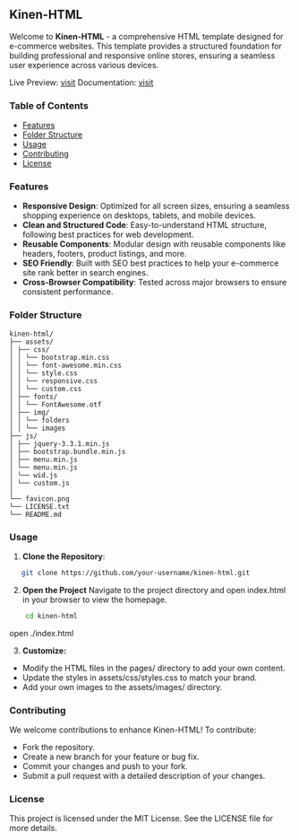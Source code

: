 ## Kinen-HTML

Welcome to **Kinen-HTML** - a comprehensive HTML template designed for e-commerce websites. This template provides a structured foundation for building professional and responsive online stores, ensuring a seamless user experience across various devices.

Live Preview: [visit](https://vxlrubel.github.io/kinen-html/)
Documentation: [visit](https://vxlrubel.github.io/kinen-html/docs/index.html)
### Table of Contents

- [Features](#features)
- [Folder Structure](#folder-structure)
- [Usage](#usage)
- [Contributing](#contributing)
- [License](#license)

### Features

- **Responsive Design**: Optimized for all screen sizes, ensuring a seamless shopping experience on desktops, tablets, and mobile devices.
- **Clean and Structured Code**: Easy-to-understand HTML structure, following best practices for web development.
- **Reusable Components**: Modular design with reusable components like headers, footers, product listings, and more.
- **SEO Friendly**: Built with SEO best practices to help your e-commerce site rank better in search engines.
- **Cross-Browser Compatibility**: Tested across major browsers to ensure consistent performance.

### Folder Structure

```vbnet
kinen-html/
├── assets/
│ ├── css/
│ │ └── bootstrap.min.css
│ │ └── font-awesome.min.css
│ │ └── style.css
│ │ └── responsive.css
│ │ └── custom.css
│ ├── fonts/
│ │ └── FontAwesome.otf
│ ├── img/
│ │ └── folders
│ │ └── images
├── js/
│ ├── jquery-3.3.1.min.js
│ ├── bootstrap.bundle.min.js
│ ├── menu.min.js
│ └── menu.min.js
│ └── wid.js
│ └── custom.js
│
└── favicon.png
└── LICENSE.txt
└── README.md
```

### Usage

01. **Clone the Repository**:
```bash
   git clone https://github.com/your-username/kinen-html.git
```
02. **Open the Project**
Navigate to the project directory and open index.html in your browser to view the homepage.
```bash
    cd kinen-html
```
open ./index.html


03. **Customize:**
- Modify the HTML files in the pages/ directory to add your own content.
- Update the styles in assets/css/styles.css to match your brand.
- Add your own images to the assets/images/ directory.

### Contributing
We welcome contributions to enhance Kinen-HTML! To contribute:
- Fork the repository.
- Create a new branch for your feature or bug fix.
- Commit your changes and push to your fork.
- Submit a pull request with a detailed description of your changes.

### License
This project is licensed under the MIT License. See the LICENSE file for more details.
